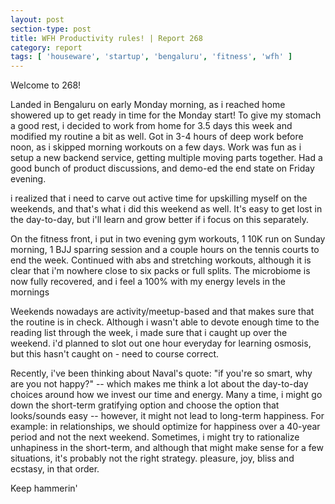 ```yaml
---
layout: post
section-type: post
title: WFH Productivity rules! | Report 268
category: report
tags: [ 'houseware', 'startup', 'bengaluru', 'fitness', 'wfh' ]
---
```


Welcome to 268!

Landed in Bengaluru on early Monday morning, as i reached home showered up to get ready in time for the Monday start! To give my stomach a good rest, i decided to work from home for 3.5 days this week and modified my routine a bit as well. Got in 3-4 hours of deep work before noon, as i skipped morning workouts on a few days. Work was fun as i setup a new backend service, getting multiple moving parts together. Had a good bunch of product discussions, and demo-ed the end state on Friday evening.

i realized that i need to carve out active time for upskilling myself on the weekends, and that's what i did this weekend as well. It's easy to get lost in the day-to-day, but i'll learn and grow better if i focus on this separately.

On the fitness front, i put in two evening gym workouts, 1 10K run on Sunday morning, 1 BJJ sparring session and a couple hours on the tennis courts to end the week. Continued with abs and stretching workouts, although it is clear that i'm nowhere close to six packs or full splits. The microbiome is now fully recovered, and i feel a 100% with my energy levels in the mornings

Weekends nowadays are activity/meetup-based and that makes sure that the routine is in check. Although i wasn't able to devote enough time to the reading list through the week, i made sure that i caught up over the weekend. i'd planned to slot out one hour everyday for learning osmosis, but this hasn't caught on - need to course correct. 

Recently, i've been thinking about Naval's quote: "if you're so smart, why are you not happy?" -- which makes me think a lot about the day-to-day choices around how we invest our time and energy. Many a time, i might go down the short-term gratifying option and choose the option that looks/sounds easy -- however, it might not lead to long-term happiness. For example: in relationships, we should optimize for happiness over a 40-year period and not the next weekend. Sometimes, i might try to rationalize unhapiness in the short-term, and although that might make sense for a few situations, it's probably not the right strategy. pleasure, joy, bliss and ecstasy, in that order.

Keep hammerin'
